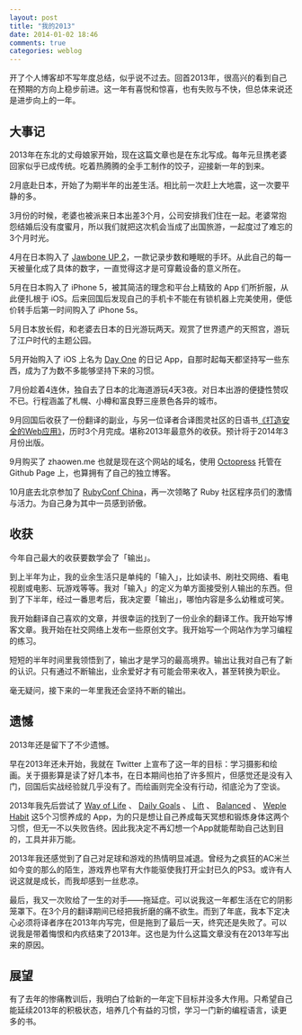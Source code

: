 ```yaml
---
layout: post
title: "我的2013"
date: 2014-01-02 18:46
comments: true
categories: weblog
---
```

开了个人博客却不写年度总结，似乎说不过去。回首2013年，很高兴的看到自己在预期的方向上稳步前进。这一年有喜悦和惊喜，也有失败与不快，但总体来说还是进步向上的一年。

## 大事记

2013年在东北的丈母娘家开始，现在这篇文章也是在东北写成。每年元旦携老婆回家似乎已成传统。吃着热腾腾的全手工制作的饺子，迎接新一年的到来。

2月底赴日本，开始了为期半年的出差生活。相比前一次赶上大地震，这一次要平静的多。

<!-- more -->

3月份的时候，老婆也被派来日本出差3个月，公司安排我们住在一起。老婆常抱怨结婚后没有度蜜月，所以我们就把这次机会当成了出国旅游，一起度过了难忘的3个月时光。

4月在日本购入了 [Jawbone UP 2](https://jawbone.com/up/international)，一款记录步数和睡眠的手环。从此自己的每一天被量化成了具体的数字，一直觉得这才是可穿戴设备的意义所在。

5月在日本购入了 iPhone 5，被其简洁的理念和平台上精致的 App 们所折服，从此便扎根于 iOS。后来回国后发现自己的手机卡不能在有锁机器上完美使用，便低价转手后第一时间购入了 iPhone 5s。

5月日本放长假，和老婆去日本的日光游玩两天。观赏了世界遗产的天照宫，游玩了江户时代的主题公园。

5月开始购入了 iOS 上名为 [Day One](http://dayoneapp.com/) 的日记 App，自那时起每天都坚持写一些东西，成为了为数不多能够坚持下来的习惯。

7月份趁着4连休，独自去了日本的北海道游玩4天3夜。对日本出游的便捷性赞叹不已。行程涵盖了札幌、小樽和富良野三座景色各异的城市。

9月回国后收获了一份翻译的副业，与另一位译者合译图灵社区的日语书[《打造安全的Web应用》](http://www.ituring.com.cn/book/1249)，历时3个月完成。堪称2013年最意外的收获。预计将于2014年3月份出版。

9月购买了 zhaowen.me 也就是现在这个网站的域名，使用 [Octopress](http://octopress.org/) 托管在 Github Page 上，也算拥有了自己的独立博客。

10月底去北京参加了 [RubyConf China](http://rubyconfchina.org/)，再一次领略了 Ruby 社区程序员们的激情与活力。为自己身为其中一员感到骄傲。

## 收获

今年自己最大的收获要数学会了「输出」。

到上半年为止，我的业余生活只是单纯的「输入」，比如读书、刷社交网络、看电视剧或电影、玩游戏等等。我对「输入」的定义为单方面接受别人输出的东西。但到了下半年，经过一番思考后，我决定要「输出」，哪怕内容是多么幼稚或可笑。

我开始翻译自己喜欢的文章，并很幸运的找到了一份业余的翻译工作。我开始写博客文章。我开始在社交网络上发布一些原创文字。我开始写一个网站作为学习编程的练习。

短短的半年时间里我领悟到了，输出才是学习的最高境界。输出让我对自己有了新的认识。只有通过不断输出，业余爱好才有可能会带来收入，甚至转换为职业。

毫无疑问，接下来的一年里我还会坚持不断的输出。

## 遗憾

2013年还是留下了不少遗憾。

早在2013年还未开始，我就在 Twitter 上宣布了这一年的目标：学习摄影和绘画。关于摄影算是读了好几本书，在日本期间也拍了许多照片，但感觉还是没有入门，回国后实战经验就几乎没有了。而绘画则完全没有行动，彻底沦为了空谈。

2013年我先后尝试了 [Way of Life](https://itunes.apple.com/us/app/way-life-ultimate-habit-maker/id393159800?mt=8) 、 [Daily Goals](https://itunes.apple.com/us/app/daily-goals-simple-habit-tracker/id590691570?mt=8) 、 [Lift](https://lift.do/) 、 [Balanced](http://balancedapp.com/) 、 [Weple Habit](https://itunes.apple.com/us/app/weple-habit-goal-to-do-daily/id731337966?mt=8) 这5个习惯养成的 App，为的只是想让自己养成每天冥想和锻炼身体这两个习惯，但无一不以失败告终。因此我决定不再幻想一个App就能帮助自己达到目的，工具并非万能。

2013年我还感觉到了自己对足球和游戏的热情明显减退。曾经为之疯狂的AC米兰如今变的那么的陌生，游戏界也罕有大作能驱使我打开尘封已久的PS3。或许有人说这就是成长，而我却感到一丝悲凉。

最后，我又一次败给了一生的对手——拖延症。可以说我这一年都生活在它的阴影笼罩下。在3个月的翻译期间已经把我折磨的痛不欲生。而到了年底，我本下定决心必须将译者序在2013年内写完，但是拖到了最后一天，终究还是失败了。可以说我是带着悔恨和内疚结束了2013年。这也是为什么这篇文章没有在2013年写出来的原因。

## 展望

有了去年的惨痛教训后，我明白了给新的一年定下目标并没多大作用。只希望自己能延续2013年的积极状态，培养几个有益的习惯，学习一门新的编程语言，读更多的书。
